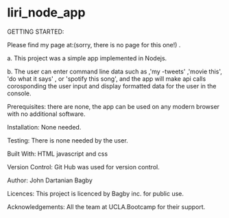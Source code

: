 # liri_node_app
GETTING STARTED:

Please find my page at:(sorry, there is no page for this one!) .

a. This project was a simple app implemented in Nodejs. 

b. The user can enter command line data such as ,'my -tweets' ,'movie this', 'do what it says' , or 'spotify this song', and the app will make api  calls corosponding the user input and display formatted data for the user in the console. 


Prerequisites: there are none, the app can be used on any modern browser with no additional software.

Installation: None needed.

Testing: There is none needed by the user.

Built With: HTML javascript and css

Version Control: Git Hub was used for version control.

Author: John Dartanian Bagby

Licences: This project is licenced by Bagby inc. for public use.

Acknowledgements: All the team at UCLA.Bootcamp for their support.
